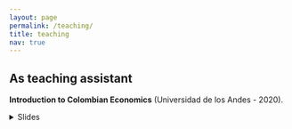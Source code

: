 ```yaml
---
layout: page
permalink: /teaching/
title: teaching
nav: true
---
```


## As teaching assistant
**Introduction to Colombian Economics** (Universidad de los Andes - 2020).
<details>
  <summary>Slides</summary>

  <br/>
  
  Lecture 1: What do economists know? / Production and income <a href="https://www.dropbox.com/s/9bin7swkk5zq6xk/Clase_1_IEC.pdf?dl=0">[slides]</a>
  <br/>
  Lecture 2: Economic growth and productivity <a href="https://www.dropbox.com/s/qacp8imw7ol8d9t/Clase_2_IEC.pdf?dl=0">[slides]</a>
  <br/>
  Lecture 3: Money, prices and the nominal exchange rate <a href="https://www.dropbox.com/s/b56cb9s7ohq0xsp/Clase_3_IEC.pdf?dl=0">[slides]</a>
  <br/>
  Lecture 4: The external sector <a href="https://www.dropbox.com/s/90jeva4qmnlrof1/Clase_4_IEC.pdf?dl=0">[slides]</a>
  <br/>
  Lecture 5: Trade policy and dutch disease <a href="https://www.dropbox.com/s/ci0nytwhak01bxi/Clase_5_IEC.pdf?dl=0">[slides]</a>
  <br/>
  Lecture 6: State capacity, institutions and conflict <a href="https://www.dropbox.com/s/fnigjlhiuco47hy/Clase_6_IEC.pdf?dl=0">[slides]</a>
  <br/>
  Lecture 7: Fiscal policy <a href="https://www.dropbox.com/s/nbom8t3mfwkltpw/Clase_7_IEC.pdf?dl=0">[slides]</a>
  <br/>
  Lecture 8: Labor markets <a href="https://www.dropbox.com/s/s3zo4b8h8wa7sbi/Clase_8_IEC.pdf?dl=0">[slides]</a>
  <br/>
  Lecture 9: Finance <a href="https://www.dropbox.com/s/7i45h8pvi6p4967/Clase_9_IEC.pdf?dl=0">[slides]</a>
  <br/>
  Lecture 10: Human capital <a href="https://www.dropbox.com/s/89rpxsi03e8w9vn/Clase_10_IEC.pdf?dl=0">[slides]</a>
  <br/>
  Lecture 11: Poverty and inequality <a href="https://www.dropbox.com/s/1ti3zctc873q98n/Clase_11_IEC.pdf?dl=0">[slides]</a>
  <br/>
  Lecture 12: Social policy <a href="https://www.dropbox.com/s/n5hw3sdlrz7my1o/Clase_12_IEC.pdf?dl=0">[slides]</a>
  <br/>
  Final thoughts: Some unsolicited advice for young economists <a href="https://www.dropbox.com/s/7exwn21vpuvdp9b/CNS.pdf?dl=0">[slides]</a>

</details>
